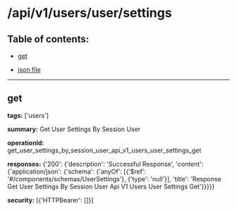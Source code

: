 # /api/v1/users/user/settings

## Table of contents:
- [get](#get)

- [json file](./_api_v1_users_user_settings.json)

---
<a name="get"></a>
## get

**tags:** ['users']

**summary:** Get User Settings By Session User

**operationId:** get_user_settings_by_session_user_api_v1_users_user_settings_get

**responses:** {'200': {'description': 'Successful Response', 'content': {'application/json': {'schema': {'anyOf': [{'$ref': '#/components/schemas/UserSettings'}, {'type': 'null'}], 'title': 'Response Get User Settings By Session User Api V1 Users User Settings Get'}}}}}

**security:** [{'HTTPBearer': []}]

